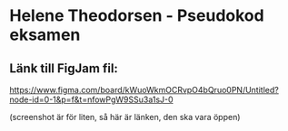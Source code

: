 # Helene Theodorsen - Pseudokod eksamen


## Länk till FigJam fil:
https://www.figma.com/board/kWuoWkmOCRvpO4bQruo0PN/Untitled?node-id=0-1&p=f&t=nfowPgW9SSu3a1sJ-0

(screenshot är för liten, så här är länken, den ska vara öppen)
